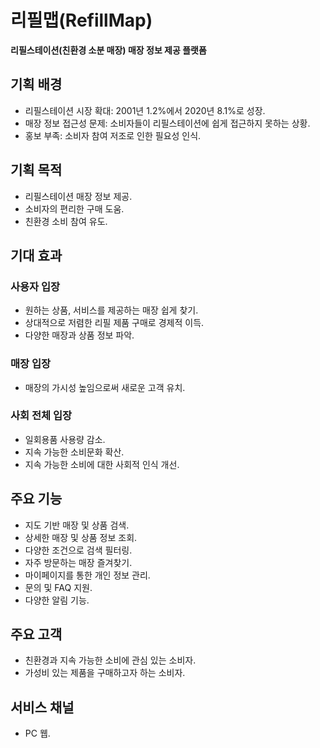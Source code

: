 # 리필맵(RefillMap)

**리필스테이션(친환경 소분 매장) 매장 정보 제공 플랫폼**

## 기획 배경

- 리필스테이션 시장 확대: 2001년 1.2%에서 2020년 8.1%로 성장.
- 매장 정보 접근성 문제: 소비자들이 리필스테이션에 쉽게 접근하지 못하는 상황.
- 홍보 부족: 소비자 참여 저조로 인한 필요성 인식.

## 기획 목적

- 리필스테이션 매장 정보 제공.
- 소비자의 편리한 구매 도움.
- 친환경 소비 참여 유도.

## 기대 효과

### 사용자 입장

- 원하는 상품, 서비스를 제공하는 매장 쉽게 찾기.
- 상대적으로 저렴한 리필 제품 구매로 경제적 이득.
- 다양한 매장과 상품 정보 파악.

### 매장 입장

- 매장의 가시성 높임으로써 새로운 고객 유치.

### 사회 전체 입장

- 일회용품 사용량 감소.
- 지속 가능한 소비문화 확산.
- 지속 가능한 소비에 대한 사회적 인식 개선.

## 주요 기능

- 지도 기반 매장 및 상품 검색.
- 상세한 매장 및 상품 정보 조회.
- 다양한 조건으로 검색 필터링.
- 자주 방문하는 매장 즐겨찾기.
- 마이페이지를 통한 개인 정보 관리.
- 문의 및 FAQ 지원.
- 다양한 알림 기능.

## 주요 고객

- 친환경과 지속 가능한 소비에 관심 있는 소비자.
- 가성비 있는 제품을 구매하고자 하는 소비자.

## 서비스 채널

- PC 웹.
